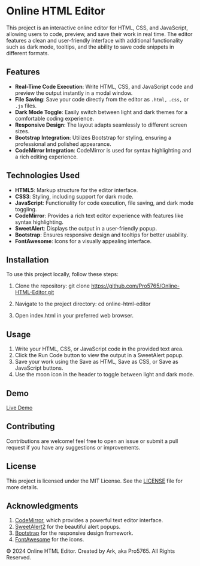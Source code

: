# Online HTML Editor

This project is an interactive online editor for HTML, CSS, and JavaScript, allowing users to code, preview, and save their work in real time. The editor features a clean and user-friendly interface with additional functionality such as dark mode, tooltips, and the ability to save code snippets in different formats.

## Features

- **Real-Time Code Execution**: Write HTML, CSS, and JavaScript code and preview the output instantly in a modal window.
- **File Saving**: Save your code directly from the editor as `.html,` `.css,` or `.js` files.
- **Dark Mode Toggle**: Easily switch between light and dark themes for a comfortable coding experience.
- **Responsive Design**: The layout adapts seamlessly to different screen sizes.
- **Bootstrap Integration**: Utilizes Bootstrap for styling, ensuring a professional and polished appearance.
- **CodeMirror Integration**: CodeMirror is used for syntax highlighting and a rich editing experience.

## Technologies Used

- **HTML5**: Markup structure for the editor interface.
- **CSS3**: Styling, including support for dark mode.
- **JavaScript**: Functionality for code execution, file saving, and dark mode toggling.
- **CodeMirror**: Provides a rich text editor experience with features like syntax highlighting.
- **SweetAlert**: Displays the output in a user-friendly popup.
- **Bootstrap**: Ensures responsive design and tooltips for better usability.
- **FontAwesome**: Icons for a visually appealing interface.

## Installation

To use this project locally, follow these steps:

1. Clone the repository:
   git clone https://github.com/Pro5765/Online-HTML-Editor.git


2. Navigate to the project directory:
   cd online-html-editor
   
3. Open index.html in your preferred web browser.

## Usage
1. Write your HTML, CSS, or JavaScript code in the provided text area.
2. Click the Run Code button to view the output in a SweetAlert popup.
3. Save your work using the Save as HTML, Save as CSS, or Save as JavaScript buttons.
4. Use the moon icon in the header to toggle between light and dark mode.

## Demo
[Live Demo](https://pro5765.github.io/Online-HTML-Editor/)

## Contributing
Contributions are welcome! feel free to open an issue or submit a pull request if you have any suggestions or improvements.

## License
This project is licensed under the MIT License. See the [LICENSE](https://github.com/Pro5765/Online-HTML-Editor/blob/main/LICENSE) file for more details.

## Acknowledgments
1. [CodeMirror](https://codemirror.net), which provides a powerful text editor interface.
2. [SweetAlert2](https://sweetalert2.github.io) for the beautiful alert popups.
3. [Bootstrap](https://getbootstrap.com) for the responsive design framework.
4. [FontAwesome](https://fontawesome.com) for the icons.
   
© 2024 Online HTML Editor. Created by Ark, aka Pro5765. All Rights Reserved.
